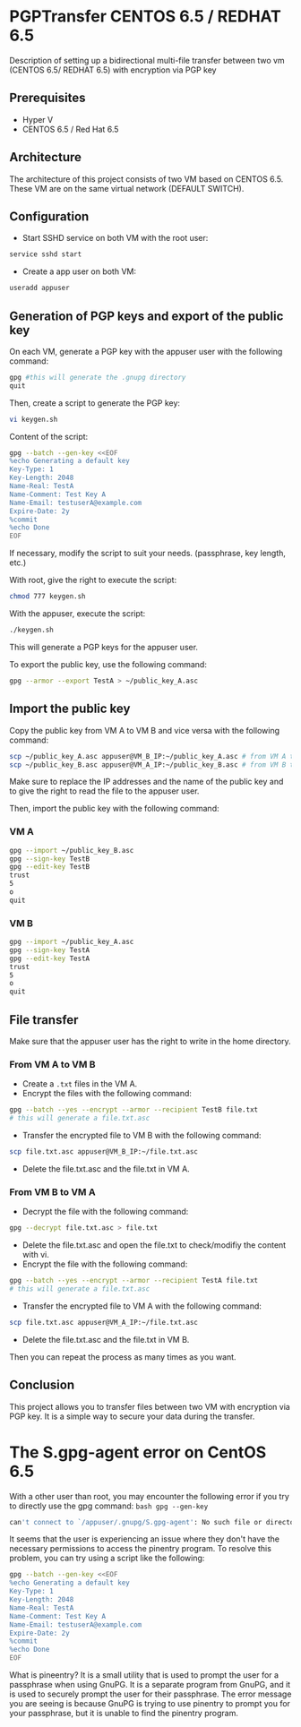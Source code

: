 # PGPTransfer CENTOS 6.5 / REDHAT 6.5
Description of setting up a bidirectional multi-file transfer between two vm (CENTOS 6.5/ REDHAT 6.5) with encryption via PGP key

## Prerequisites

* Hyper V
* CENTOS 6.5 / Red Hat 6.5

## Architecture

The architecture of this project consists of two VM based on CENTOS 6.5. These VM are on the same virtual network (DEFAULT SWITCH).

## Configuration

* Start SSHD service on both VM with the root user:
```bash
service sshd start
```
* Create a app user on both VM:
```bash
useradd appuser
```

## Generation of PGP keys and export of the public key

On each VM, generate a PGP key with the appuser user with the following command:
```bash
gpg #this will generate the .gnupg directory
quit
```

Then, create a script to generate the PGP key:

```bash
vi keygen.sh
```
Content of the script:
```bash
gpg --batch --gen-key <<EOF
%echo Generating a default key
Key-Type: 1
Key-Length: 2048
Name-Real: TestA
Name-Comment: Test Key A
Name-Email: testuserA@example.com
Expire-Date: 2y
%commit
%echo Done
EOF
```
If necessary, modify the script to suit your needs. (passphrase, key length, etc.)

With root, give the right to execute the script:
```bash
chmod 777 keygen.sh
```

With the appuser, execute the script:
```bash
./keygen.sh
```

This will generate a PGP keys for the appuser user.

To export the public key, use the following command:
```bash
gpg --armor --export TestA > ~/public_key_A.asc
```
## Import the public key

Copy the public key from VM A to VM B and vice versa with the following command:
```bash
scp ~/public_key_A.asc appuser@VM_B_IP:~/public_key_A.asc # from VM A to VM B
scp ~/public_key_B.asc appuser@VM_A_IP:~/public_key_B.asc # from VM B to VM A
```
Make sure to replace the IP addresses and the name of the public key and to give the right to read the file to the appuser user.

Then, import the public key with the following command:
### VM A
```bash
gpg --import ~/public_key_B.asc
gpg --sign-key TestB
gpg --edit-key TestB
trust
5
o
quit
```

### VM B
```bash
gpg --import ~/public_key_A.asc
gpg --sign-key TestA
gpg --edit-key TestA
trust
5
o
quit
```

## File transfer
Make sure that the appuser user has the right to write in the home directory.

### From VM A to VM B

* Create a ```.txt``` files in the VM A.
* Encrypt the files with the following command:
```bash
gpg --batch --yes --encrypt --armor --recipient TestB file.txt
# this will generate a file.txt.asc
```
* Transfer the encrypted file to VM B with the following command:
```bash
scp file.txt.asc appuser@VM_B_IP:~/file.txt.asc
```
* Delete the file.txt.asc and the file.txt in VM A.

### From VM B to VM A

* Decrypt the file with the following command:
```bash
gpg --decrypt file.txt.asc > file.txt
```
* Delete the file.txt.asc and open the file.txt to check/modifiy the content with vi.
* Encrypt the file with the following command:
```bash
gpg --batch --yes --encrypt --armor --recipient TestA file.txt
# this will generate a file.txt.asc
```
* Transfer the encrypted file to VM A with the following command:
```bash
scp file.txt.asc appuser@VM_A_IP:~/file.txt.asc
```
* Delete the file.txt.asc and the file.txt in VM B.

Then you can repeat the process as many times as you want.

## Conclusion

This project allows you to transfer files between two VM with encryption via PGP key. It is a simple way to secure your data during the transfer.

# The S.gpg-agent error on CentOS 6.5

With a other user than root, you may encounter the following error if you try to directly use the gpg command: ```bash gpg --gen-key```

```bash
can't connect to `/appuser/.gnupg/S.gpg-agent': No such file or directory
```
It seems that the user is experiencing an issue where they don't have the necessary permissions to access the pinentry program. To resolve this problem, you can try using a script like the following:

```bash
gpg --batch --gen-key <<EOF
%echo Generating a default key
Key-Type: 1
Key-Length: 2048
Name-Real: TestA
Name-Comment: Test Key A
Name-Email: testuserA@example.com
Expire-Date: 2y
%commit
%echo Done
EOF
```

What is pineentry? It is a small utility that is used to prompt the user for a passphrase when using GnuPG. It is a separate program from GnuPG, and it is used to securely prompt the user for their passphrase. The error message you are seeing is because GnuPG is trying to use pinentry to prompt you for your passphrase, but it is unable to find the pinentry program.
